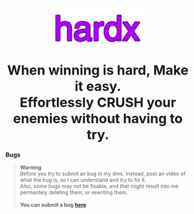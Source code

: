 <div align="center">
  <img width="250px" src="https://raw.githubusercontent.com/hoardhoard/hardx/refs/heads/main/hardx.png">
  <h2 align="center">
      <b style="font-size: 36px;">When winning is hard, Make it easy.</b>
      <br>
      <b style="font-size: 36px;">Effortlessly <span><b>CRUSH</b></span> your enemies without having to try.</b>
  </h2>
</div>

<h3>Bugs</h3>



> **Warning**  
> Before you try to submit an bug in my dms. Instead, post an video of what the bug is, so I can understand and try to fix it.<br>
> Also, some bugs may not be fixable, and that might result into me permantely deleting them, or rewriting them.<br>
<br><b>You can submit a bug <span><a href="https://discord.gg/jgse22VYsf">here</span></b>
